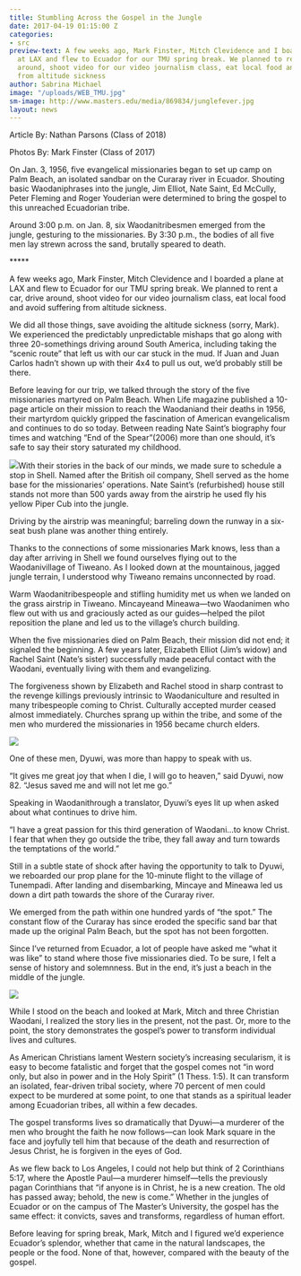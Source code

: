 ```yaml
---
title: Stumbling Across the Gospel in the Jungle
date: 2017-04-19 01:15:00 Z
categories:
- src
preview-text: A few weeks ago, Mark Finster, Mitch Clevidence and I boarded a plane
  at LAX and flew to Ecuador for our TMU spring break. We planned to rent a car, drive
  around, shoot video for our video journalism class, eat local food and avoid suffering
  from altitude sickness
author: Sabrina Michael
image: "/uploads/WEB_TMU.jpg"
sm-image: http://www.masters.edu/media/869834/junglefever.jpg
layout: news
---
```


Article By: Nathan Parsons (Class of 2018)

Photos By: Mark Finster (Class of 2017)

On Jan. 3, 1956, five evangelical missionaries began to set up camp on Palm Beach, an isolated sandbar on the Curaray river in Ecuador. Shouting basic Waodaniphrases into the jungle, Jim Elliot, Nate Saint, Ed McCully, Peter Fleming and Roger Youderian were determined to bring the gospel to this unreached Ecuadorian tribe.

Around 3:00 p.m. on Jan. 8, six Waodanitribesmen emerged from the jungle, gesturing to the missionaries. By 3:30 p.m., the bodies of all five men lay strewn across the sand, brutally speared to death.

\*\*\*\*\*

A few weeks ago, Mark Finster, Mitch Clevidence and I boarded a plane at LAX and flew to Ecuador for our TMU spring break. We planned to rent a car, drive around, shoot video for our video journalism class, eat local food and avoid suffering from altitude sickness.

We did all those things, save avoiding the altitude sickness (sorry, Mark). We experienced the predictably unpredictable mishaps that go along with three 20-somethings driving around South America, including taking the “scenic route” that left us with our car stuck in the mud. If Juan and Juan Carlos hadn’t shown up with their 4x4 to pull us out, we’d probably still be there.

Before leaving for our trip, we talked through the story of the five missionaries martyred on Palm Beach. When Life magazine published a 10-page article on their mission to reach the Waodaniand their deaths in 1956, their martyrdom quickly gripped the fascination of American evangelicalism and continues to do so today. Between reading Nate Saint’s biography four times and watching “End of the Spear”(2006) more than one should, it’s safe to say their story saturated my childhood.

![](https://www.masters.edu/media/869837/ecuador-project-15.jpg?width=500&height=325.3333333333333)With their stories in the back of our minds, we made sure to schedule a stop in Shell. Named after the British oil company, Shell served as the home base for the missionaries’ operations. Nate Saint’s (refurbished) house still stands not more than 500 yards away from the airstrip he used fly his yellow Piper Cub into the jungle.

Driving by the airstrip was meaningful; barreling down the runway in a six-seat bush plane was another thing entirely.

Thanks to the connections of some missionaries Mark knows, less than a day after arriving in Shell we found ourselves flying out to the Waodanivillage of Tiweano. As I looked down at the mountainous, jagged jungle terrain, I understood why Tiweano remains unconnected by road.

Warm Waodanitribespeople and stifling humidity met us when we landed on the grass airstrip in Tiweano. Mincayeand Mineawa—two Waodanimen who flew out with us and graciously acted as our guides—helped the pilot reposition the plane and led us to the village’s church building.

When the five missionaries died on Palm Beach, their mission did not end; it signaled the beginning. A few years later, Elizabeth Elliot (Jim’s widow) and Rachel Saint (Nate’s sister) successfully made peaceful contact with the Waodani, eventually living with them and evangelizing.

The forgiveness shown by Elizabeth and Rachel stood in sharp contrast to the revenge killings previously intrinsic to Waodaniculture and resulted in many tribespeople coming to Christ. Culturally accepted murder ceased almost immediately. Churches sprang up within the tribe, and some of the men who murdered the missionaries in 1956 became church elders.

![](https://www.masters.edu/media/869838/ecuador-project-16-1.jpg?width=500&height=333.3333333333333)

One of these men, Dyuwi, was more than happy to speak with us.

“It gives me great joy that when I die, I will go to heaven,” said Dyuwi, now 82. “Jesus saved me and will not let me go.”

Speaking in Waodanithrough a translator, Dyuwi’s eyes lit up when asked about what continues to drive him.

“I have a great passion for this third generation of Waodani…to know Christ. I fear that when they go outside the tribe, they fall away and turn towards the temptations of the world.”

Still in a subtle state of shock after having the opportunity to talk to Dyuwi, we reboarded our prop plane for the 10-minute flight to the village of Tunempadi. After landing and disembarking, Mincaye and Mineawa led us down a dirt path towards the shore of the Curaray river.

We emerged from the path within one hundred yards of “the spot.” The constant flow of the Curaray has since eroded the specific sand bar that made up the original Palm Beach, but the spot has not been forgotten.

Since I’ve returned from Ecuador, a lot of people have asked me “what it was like” to stand where those five missionaries died. To be sure, I felt a sense of history and solemnness. But in the end, it’s just a beach in the middle of the jungle.

![](https://www.masters.edu/media/869835/ecuador-project-6.jpg?width=500&height=306.66666666666663)

While I stood on the beach and looked at Mark, Mitch and three Christian Waodani, I realized the story lies in the present, not the past. Or, more to the point, the story demonstrates the gospel’s power to transform individual lives and cultures.

As American Christians lament Western society’s increasing secularism, it is easy to become fatalistic and forget that the gospel comes not “in word only, but also in power and in the Holy Spirit” (1 Thess. 1:5). It can transform an isolated, fear-driven tribal society, where 70 percent of men could expect to be murdered at some point, to one that stands as a spiritual leader among Ecuadorian tribes, all within a few decades.

The gospel transforms lives so dramatically that Dyuwi—a murderer of the men who brought the faith he now follows—can look Mark square in the face and joyfully tell him that because of the death and resurrection of Jesus Christ, he is forgiven in the eyes of God.

As we flew back to Los Angeles, I could not help but think of 2 Corinthians 5:17, where the Apostle Paul—a murderer himself—tells the previously pagan Corinthians that “if anyone is in Christ, he is a new creation. The old has passed away; behold, the new is come.” Whether in the jungles of Ecuador or on the campus of The Master’s University, the gospel has the same effect: it convicts, saves and transforms, regardless of human effort.

Before leaving for spring break, Mark, Mitch and I figured we’d experience Ecuador’s splendor, whether that came in the natural landscapes, the people or the food. None of that, however, compared with the beauty of the gospel.